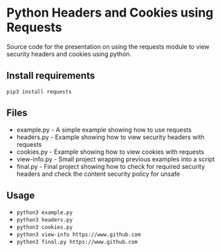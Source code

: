 # Python Headers and Cookies using Requests

Source code for the presentation on using the requests module to view security headers and cookies using python.

## Install requirements
``pip3 install requests``

## Files
* example.py - A simple example showing how to use requests
* headers.py - Example showing how to view security headers with requests
* cookies.py - Example showing how to view cookies with requests
* view-info.py - Small project wrapping previous examples into a script
* final.py - Final project showing how to check for required security headers and check the content security policy for unsafe

## Usage
- ``python3 example.py``
- ``python3 headers.py``
- ``python3 cookies.py``
- ``python3 view-info https://www.github.com``
- ``python3 final.py https://www.github.com``